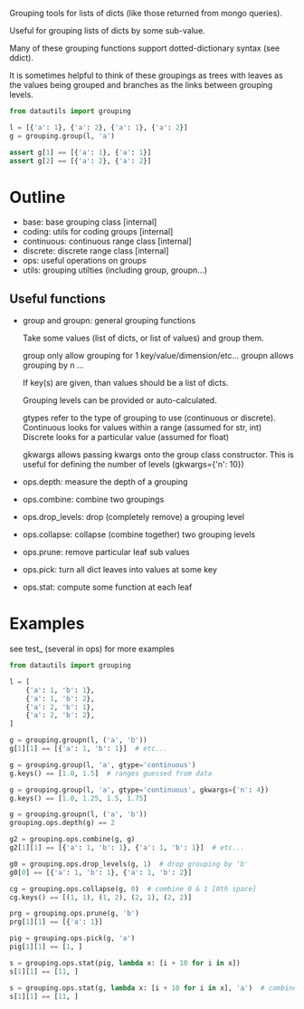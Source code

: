 Grouping tools for lists of dicts (like those returned from mongo queries).

Useful for grouping lists of dicts by some sub-value.

Many of these grouping functions support dotted-dictionary syntax (see ddict).

It is sometimes helpful to think of these groupings as trees with leaves
as the values being grouped and branches as the links between grouping levels.

```python
from datautils import grouping

l = [{'a': 1}, {'a': 2}, {'a': 1}, {'a': 2}]
g = grouping.group(l, 'a')

assert g[1] == [{'a': 1}, {'a': 1}]
assert g[2] == [{'a': 2}, {'a': 2}]
```

Outline
======

* base: base grouping class [internal]
* coding: utils for coding groups [internal]
* continuous: continuous range class [internal]
* discrete: discrete range class [internal]
* ops: useful operations on groups
* utils: grouping utilties (including group, groupn...)


Useful functions
------

* group and groupn: general grouping functions
    
    Take some values (list of dicts, or list of values) and group them.

    group only allow grouping for 1 key/value/dimension/etc...
    groupn allows grouping by n ...

    If key(s) are given, than values should be a list of dicts.

    Grouping levels can be provided or auto-calculated.

    gtypes refer to the type of grouping to use (continuous or discrete).
    Continuous looks for values within a range (assumed for str, int)
    Discrete looks for a particular value (assumed for float)

    gkwargs allows passing kwargs onto the group class constructor.
    This is useful for defining the number of levels (gkwargs={'n': 10})
    
* ops.depth: measure the depth of a grouping
* ops.combine: combine two groupings
* ops.drop_levels: drop (completely remove) a grouping level
* ops.collapse: collapse (combine together) two grouping levels
* ops.prune: remove particular leaf sub values
* ops.pick: turn all dict leaves into values at some key
* ops.stat: compute some function at each leaf


Examples
======

see test_<function> (several in ops) for more examples

```python
from datautils import grouping

l = [
    {'a': 1, 'b': 1},
    {'a': 1, 'b': 2},
    {'a': 2, 'b': 1},
    {'a': 2, 'b': 2},
]

g = grouping.groupn(l, ('a', 'b'))
g[1][1] == [{'a': 1, 'b': 1}]  # etc...

g = grouping.group(l, 'a', gtype='continuous')
g.keys() == [1.0, 1.5]  # ranges guessed from data

g = grouping.group(l, 'a', gtype='continuous', gkwargs={'n': 4})
g.keys() == [1.0, 1.25, 1.5, 1.75]

g = grouping.groupn(l, ('a', 'b'))
grouping.ops.depth(g) == 2

g2 = grouping.ops.combine(g, g)
g2[1][1] == [{'a': 1, 'b': 1}, {'a': 1, 'b': 1}]  # etc...

g0 = grouping.ops.drop_levels(g, 1)  # drop grouping by 'b'
g0[0] == [{'a': 1, 'b': 1}, {'a': 1, 'b': 2}]

cg = grouping.ops.collapse(g, 0)  # combine 0 & 1 [0th space]
cg.keys() == [(1, 1), (1, 2), (2, 1), (2, 2)]

prg = grouping.ops.prune(g, 'b')
prg[1][1] == [{'a': 1}]

pig = grouping.ops.pick(g, 'a')
pig[1][1] == [1, ]

s = grouping.ops.stat(pig, lambda x: [i + 10 for i in x])
s[1][1] == [11, ]

s = grouping.ops.stat(g, lambda x: [i + 10 for i in x], 'a')  # combined pick & stat
s[1][1] == [11, ]
```
